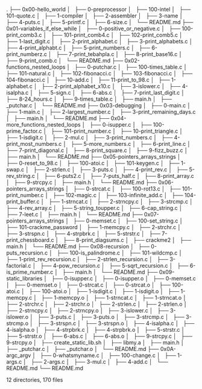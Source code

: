 .
├── 0x00-hello_world
│   ├── 0-preprocessor
│   ├── 100-intel
│   ├── 101-quote.c
│   ├── 1-compiler
│   ├── 2-assembler
│   ├── 3-name
│   ├── 4-puts.c
│   ├── 5-printf.c
│   ├── 6-size.c
│   └── README.md
├── 0x01-variables_if_else_while
│   ├── 0-positive_or_negative.c
│   ├── 100-print_comb3.c
│   ├── 101-print_comb4.c
│   ├── 102-print_comb5.c
│   ├── 1-last_digit.c
│   ├── 2-print_alphabet.c
│   ├── 3-print_alphabets.c
│   ├── 4-print_alphabt.c
│   ├── 5-print_numbers.c
│   ├── 6-print_numberz.c
│   ├── 7-print_tebahpla.c
│   ├── 8-print_base16.c
│   ├── 9-print_comb.c
│   └── README.md
├── 0x02-functions_nested_loops
│   ├── 0-putchar.c
│   ├── 100-times_table.c
│   ├── 101-natural.c
│   ├── 102-fibonacci.c
│   ├── 103-fibonacci.c
│   ├── 104-fibonacci.c
│   ├── 10-add.c
│   ├── 11-print_to_98.c
│   ├── 1-alphabet.c
│   ├── 2-print_alphabet_x10.c
│   ├── 3-islower.c
│   ├── 4-isalpha.c
│   ├── 5-sign.c
│   ├── 6-abs.c
│   ├── 7-print_last_digit.c
│   ├── 8-24_hours.c
│   ├── 9-times_table.c
│   ├── main.h
│   ├── _putchar.c
│   └── README.md
├── 0x03-debugging
│   ├── 0-main.c
│   ├── 1-main.c
│   ├── 2-largest_number.c
│   ├── 3-print_remaining_days.c
│   ├── main.h
│   └── README.md
├── 0x04-more_functions_nested_loops
│   ├── 0-isupper.c
│   ├── 100-prime_factor.c
│   ├── 101-print_number.c
│   ├── 10-print_triangle.c
│   ├── 1-isdigit.c
│   ├── 2-mul.c
│   ├── 3-print_numbers.c
│   ├── 4-print_most_numbers.c
│   ├── 5-more_numbers.c
│   ├── 6-print_line.c
│   ├── 7-print_diagonal.c
│   ├── 8-print_square.c
│   ├── 9-fizz_buzz.c
│   ├── main.h
│   └── README.md
├── 0x05-pointers_arrays_strings
│   ├── 0-reset_to_98.c
│   ├── 100-atoi.c
│   ├── 101-keygen.c
│   ├── 1-swap.c
│   ├── 2-strlen.c
│   ├── 3-puts.c
│   ├── 4-print_rev.c
│   ├── 5-rev_string.c
│   ├── 6-puts2.c
│   ├── 7-puts_half.c
│   ├── 8-print_array.c
│   ├── 9-strcpy.c
│   ├── main.h
│   └── README.md
├── 0x06-pointers_arrays_strings
│   ├── 0-strcat.c
│   ├── 100-rot13.c
│   ├── 101-print_number.c
│   ├── 102-magic.c
│   ├── 103-infinite_add.c
│   ├── 104-print_buffer.c
│   ├── 1-strncat.c
│   ├── 2-strncpy.c
│   ├── 3-strcmp.c
│   ├── 4-rev_array.c
│   ├── 5-string_toupper.c
│   ├── 6-cap_string.c
│   ├── 7-leet.c
│   ├── main.h
│   └── README.md
├── 0x07-pointers_arrays_strings
│   ├── 0-memset.c
│   ├── 100-set_string.c
│   ├── 101-crackme_password
│   ├── 1-memcpy.c
│   ├── 2-strchr.c
│   ├── 3-strspn.c
│   ├── 4-strpbrk.c
│   ├── 5-strstr.c
│   ├── 7-print_chessboard.c
│   ├── 8-print_diagsums.c
│   ├── crackme2
│   ├── main.h
│   └── README.md
├── 0x08-recursion
│   ├── 0-puts_recursion.c
│   ├── 100-is_palindrome.c
│   ├── 101-wildcmp.c
│   ├── 1-print_rev_recursion.c
│   ├── 2-strlen_recursion.c
│   ├── 3-factorial.c
│   ├── 4-pow_recursion.c
│   ├── 5-sqrt_recursion.c
│   ├── 6-is_prime_number.c
│   ├── main.h
│   └── README.md
├── 0x09-static_libraries
│   ├── 0-isupper.c
│   ├── 0-isupper.o
│   ├── 0-memset.c
│   ├── 0-memset.o
│   ├── 0-strcat.c
│   ├── 0-strcat.o
│   ├── 100-atoi.c
│   ├── 100-atoi.o
│   ├── 1-isdigit.c
│   ├── 1-isdigit.o
│   ├── 1-memcpy.c
│   ├── 1-memcpy.o
│   ├── 1-strncat.c
│   ├── 1-strncat.o
│   ├── 2-strchr.c
│   ├── 2-strchr.o
│   ├── 2-strlen.c
│   ├── 2-strlen.o
│   ├── 2-strncpy.c
│   ├── 2-strncpy.o
│   ├── 3-islower.c
│   ├── 3-islower.o
│   ├── 3-puts.c
│   ├── 3-puts.o
│   ├── 3-strcmp.c
│   ├── 3-strcmp.o
│   ├── 3-strspn.c
│   ├── 3-strspn.o
│   ├── 4-isalpha.c
│   ├── 4-isalpha.o
│   ├── 4-strpbrk.c
│   ├── 4-strpbrk.o
│   ├── 5-strstr.c
│   ├── 5-strstr.o
│   ├── 6-abs.c
│   ├── 6-abs.o
│   ├── 9-strcpy.c
│   ├── 9-strcpy.o
│   ├── create_static_lib.sh
│   ├── libmy.a
│   ├── main.h
│   ├── _putchar.c
│   ├── _putchar.o
│   └── README.md
├── 0x0A-argc_argv
│   ├── 0-whatsmyname.c
│   ├── 100-change.c
│   ├── 1-args.c
│   ├── 2-args.c
│   ├── 3-mul.c
│   ├── 4-add.c
│   └── README.md
└── README.md

12 directories, 170 files
